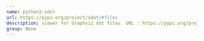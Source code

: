 ```yaml
---
name: python2-xdot
url: https://pypi.org/project/xdot/#files
description: viewer for Graphviz dot files. URL : https://pypi.org/project/xdot/#files Groups : None
group: None
---
```

